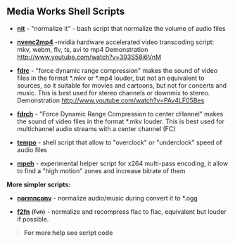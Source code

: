 ## Media Works Shell Scripts
- [**nit**](nit) - "normalize it" - bash script that normalize the volume of audio files

- [**nvenc2mp4**](nvenc2mp4) -nvidia hardware accelerated video transcoding script: mkv, webm, flv, ts, avi to mp4
Demonstration http://www.youtube.com/watch?v=393S58i6VnM

- [**fdrc**](fdrc) - "force dynamic range compression" makes the sound of video files in the format *.mkv or *.mp4 louder, but not an  equivalent to sources, so it suitable for movies and cartoons, but not for concerts and music. This is best used for stereo channels or downmix to stereo.
Demonstration http://www.youtube.com/watch?v=PAv4LF05Bes

- [**fdrch**](fdrch) - "Force Dynamic Range Compression to center cHannel" makes the sound of video files in the format *.mkv louder. This is best used for multichannel audio streams with a center channel (FC)

- [**tempo**](tempo) - shell script that allow to "overclock" or "underclock" speed of audio files

- [**mpeh**](mpeh) - experimental helper script for x264 multi-pass encoding, it allow to find a "high motion" zones and increase bitrate of them

**More simpler scripts:**

- [**normnconv**](normnconv) - normalize audio/music during convert it to *.ogg 

- [**f2fn**](f2fn) ~~(fvn)~~ - normalize and recompress flac to flac, equivalent but louder if possible.

>**For more help see script code**
